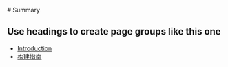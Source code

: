 ‌# Summary​

## Use headings to create page groups like this one

* [Introduction](README.md)
* [构建指南](build\build-guide.md)
